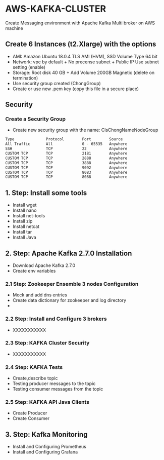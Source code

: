 # AWS-KAFKA-CLUSTER
Create Messaging environment with Apache Kafka Multi broker on AWS machine


## Create 6 Instances (t2.Xlarge) with the options
* AMI: Amazon Ubuntu 18.0.4 TLS AMI (HVM), SSD Volume Type 64 bit
* Network: vpc by default + No precense subnet + Public IP Use subnet  setting (enable)
* Storage: Root disk 40 GB + Add Volume 200GB Magnetic (delete on termination)
* Use security group created (ChongGroup)
* Create or use new .pem key (copy this file in a secure place)

## Security

### Create a Security Group

* Create new security group with the name: ClsChongNameNodeGroup
```bash
Type              Protocol        Port        Source
All Traffic       All             0 - 65535   Anywhere   
SSH               TCP             22          Anywhere
CUSTOM TCP        TCP             2181        Anywhere
CUSTOM TCP        TCP             2888        Anywhere
CUSTOM TCP        TCP             3888        Anywhere
CUSTOM TCP        TCP             9092        Anywhere
CUSTOM TCP        TCP             8083        Anywhere
CUSTOM TCP        TCP             8088        Anywhere
```

## 1. Step: Install some tools
  * Install wget
  * Install nano
  * Install net-tools
  * Install zip
  * Install netcat
  * Install tar
  * Install Java

## 2. Step: Apache Kafka 2.7.0 Installation
  * Download Apache Kafka 2.7.0 
  * Create env variables
  
### 2.1 Step: Zookeeper Ensemble 3 nodes Configuration
  *  Mock and add dns entries
  *  Create data dictionary for zookeeper and log directory
  *  

### 2.2 Step: Install and Configure 3 brokers
  *  XXXXXXXXXXX

### 2.3 Step: KAFKA Cluster Security
  *  XXXXXXXXXXX

### 2.4 Step: KAFKA Tests
  *  Create,describe topic
  *  Testing producer messages to the topic
  *  Testing consumer messages from the topic

### 2.5 Step: KAFKA API Java Clients
  *  Create Producer
  *  Create Consumer
  
## 3. Step: Kafka Monitoring
  * Install and Configuring Prometheus
  * Install and Configuring Grafana

